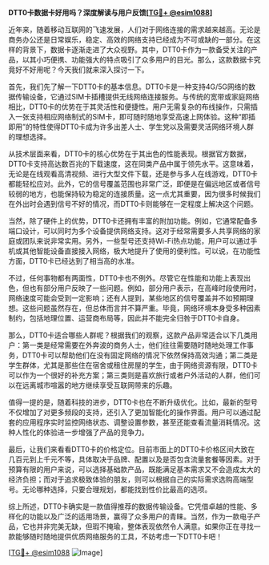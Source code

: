 **DTT0卡数据卡好用吗？深度解读与用户反馈[[TG💪+ @esim1088](https://t.me/s/esim1088)]**

近年来，随着移动互联网的飞速发展，人们对于网络连接的需求越来越高。无论是商务办公还是日常娱乐，稳定、高效的网络支持已经成为不可或缺的一部分。在这样的背景下，数据卡逐渐走进了大众视野。其中，DTT0卡作为一款备受关注的产品，以其小巧便携、功能强大的特点吸引了众多用户的目光。那么，这款数据卡究竟好不好用呢？今天我们就来深入探讨一下。

首先，我们先了解一下DTT0卡的基本信息。DTT0卡是一种支持4G/5G网络的数据传输设备，它通过SIM卡插槽提供无线网络连接服务。与传统的宽带或家庭网络相比，DTT0卡的优势在于其灵活性和便捷性。用户无需复杂的布线操作，只需插入一张支持相应网络制式的SIM卡，即可随时随地享受高速上网体验。这种“即插即用”的特性使得DTT0卡成为许多出差人士、学生党以及需要灵活网络环境人群的理想选择。

从技术层面来看，DTT0卡的核心优势在于其出色的性能表现。根据官方数据，DTT0卡支持高达数百兆的下载速度，这在同类产品中属于领先水平。这意味着，无论是在线观看高清视频、进行大型文件下载，还是参与多人在线游戏，DTT0卡都能轻松应对。此外，它的信号覆盖范围也非常广泛，即便是在偏远地区或者信号较弱的地方，也能保持较为稳定的连接质量。这一点尤其重要，因为很多时候我们在外出时会遇到信号不好的情况，而DTT0卡则能够在一定程度上解决这个问题。

当然，除了硬件上的优势，DTT0卡还拥有丰富的附加功能。例如，它通常配备多端口设计，可以同时为多个设备提供网络支持。这对于经常需要多人共享网络的家庭或团队来说非常实用。另外，一些型号还支持Wi-Fi热点功能，用户可以通过手机或其他智能设备直接接入网络，极大地提升了使用的便利性。可以说，在功能性方面，DTT0卡已经达到了相当高的水准。

不过，任何事物都有两面性，DTT0卡也不例外。尽管它在性能和功能上表现出色，但也有部分用户反映了一些问题。例如，部分用户表示，在高峰时段使用时，网络速度可能会受到一定影响；还有人提到，某些地区的信号覆盖并不如预期理想。这些问题虽然存在，但总体而言并不算严重。毕竟，网络环境本身受多种因素制约，包括地理位置、运营商布局等，因此并不能完全归咎于DTT0卡自身。

那么，DTT0卡适合哪些人群呢？根据我们的观察，这款产品非常适合以下几类用户：第一类是经常需要在外奔波的商务人士，他们往往需要随时随地处理工作事务，DTT0卡可以帮助他们在没有固定网络的情况下依然保持高效沟通；第二类是学生群体，尤其是那些住在宿舍或租住房屋的学生，由于网络资源有限，DTT0卡可以作为一个很好的补充方案；第三类则是喜欢旅行或者户外活动的人群，他们可以在远离城市喧嚣的地方继续享受互联网带来的乐趣。

值得一提的是，随着科技的进步，DTT0卡也在不断升级优化。比如，最新的型号不仅增加了对更多频段的支持，还引入了更加智能化的操作界面。用户可以通过配套的应用程序实时监控网络状态、调整设置参数，甚至还能查看流量消耗情况。这种人性化的体验进一步增强了产品的竞争力。

最后，让我们来看看DTT0卡的价格定位。目前市面上的DTT0卡价格区间大致在几百元到上千元不等，具体取决于品牌、配置以及是否包含流量套餐等因素。对于预算有限的用户来说，可以选择基础款产品，既能满足基本需求又不会造成太大的经济负担；而对于追求极致体验的朋友，则可以根据自己的实际需求选购高端型号。无论哪种选择，只要合理规划，都能找到性价比最高的选项。

综上所述，DTT0卡确实是一款值得推荐的数据传输设备。它凭借卓越的性能、多样化的功能以及广泛的适用场景，赢得了众多用户的青睐。当然，作为一款电子产品，它也并非完美无缺，但瑕不掩瑜，整体表现依然令人满意。如果你正在寻找一款能够随时随地提供优质网络服务的工具，不妨考虑一下DTT0卡吧！

[[TG💪+ @esim1088](https://t.me/s/esim1088) ![Image](https://i.postimg.cc/4NQfJmqS/Snipaste-2025-05-13-00-14-12.png)]